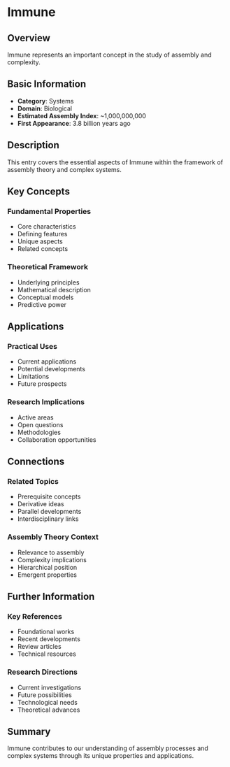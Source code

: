 # Immune

## Overview

Immune represents an important concept in the study of assembly and complexity.

## Basic Information

- **Category**: Systems
- **Domain**: Biological
- **Estimated Assembly Index**: ~1,000,000,000
- **First Appearance**: 3.8 billion years ago

## Description

This entry covers the essential aspects of Immune within the framework of assembly theory and complex systems.

## Key Concepts

### Fundamental Properties
- Core characteristics
- Defining features
- Unique aspects
- Related concepts

### Theoretical Framework
- Underlying principles
- Mathematical description
- Conceptual models
- Predictive power

## Applications

### Practical Uses
- Current applications
- Potential developments
- Limitations
- Future prospects

### Research Implications
- Active areas
- Open questions
- Methodologies
- Collaboration opportunities

## Connections

### Related Topics
- Prerequisite concepts
- Derivative ideas
- Parallel developments
- Interdisciplinary links

### Assembly Theory Context
- Relevance to assembly
- Complexity implications
- Hierarchical position
- Emergent properties

## Further Information

### Key References
- Foundational works
- Recent developments
- Review articles
- Technical resources

### Research Directions
- Current investigations
- Future possibilities
- Technological needs
- Theoretical advances

## Summary

Immune contributes to our understanding of assembly processes and complex systems through its unique properties and applications.
